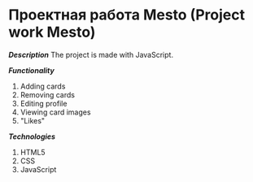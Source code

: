 # Проектная работа Mesto (Project work Mesto)

***Description***
The project is made with JavaScript.

***Functionality***
1. Adding cards
2. Removing cards
3. Editing profile
4. Viewing card images
5. "Likes"

***Technologies***
1. HTML5
2. CSS
3. JavaScript
